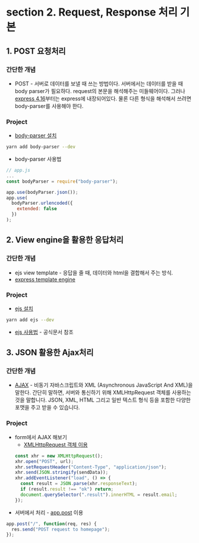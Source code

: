 # section 2. Request, Response 처리 기본

## 1. POST 요청처리

### 간단한 개념

- POST - 서버로 데이터를 보낼 때 쓰는 방법이다. 서버에서는 데이터를 받을 때 body parser가 필요하다. request의 본문을 해석해주는 미들웨어이다.
  그러나 [express 4.16](http://expressjs.com/en/4x/api.html#express.json)부터는 express에 내장되어있다. 물론 다른 형식을 해석해서 쓰려면 body-parser를 사용해야 한다.

### Project

- [body-parser 설치](https://github.com/expressjs/body-parser)

```bash
yarn add body-parser --dev
```

- body-parser 사용법

```javascript
// app.js
...
const bodyParser = require("body-parser");

app.use(bodyParser.json());
app.use(
  bodyParser.urlencoded({
    extended: false
  })
);
```

## 2. View engine을 활용한 응답처리

### 간단한 개념

- ejs view template - 응답을 줄 때, 데이터와 html을 결합해서 주는 방식.
- [express template engine](http://expressjs.com/en/guide/using-template-engines.html)

### Project

- [ejs 설치](https://github.com/mde/ejs)

```bash
yarn add ejs --dev
```

- [ejs 사용법](https://github.com/mde/ejs#example) - 공식문서 참조

## 3. JSON 활용한 Ajax처리

### 간단한 개념

- [AJAX](https://developer.mozilla.org/ko/docs/Web/Guide/AJAX/Getting_Started) - 비동기 자바스크립트와 XML (Asynchronous JavaScript And XML)을 말한다. 간단히 말하면, 서버와 통신하기 위해 XMLHttpRequest 객체를 사용하는 것을 말합니다. JSON, XML, HTML 그리고 일반 텍스트 형식 등을 포함한 다양한 포맷을 주고 받을 수 있습니다.

### Project

- form에서 AJAX 해보기
  - [XMLHttpRequest 객체 이용](https://developer.mozilla.org/en-US/docs/Web/API/XMLHttpRequest/Using_XMLHttpRequest)
  ```javascript
  const xhr = new XMLHttpRequest();
  xhr.open("POST", url);
  xhr.setRequestHeader("Content-Type", "application/json");
  xhr.send(JSON.stringify(sendData));
  xhr.addEventListener("load", () => {
    const result = JSON.parse(xhr.responseText);
    if (result.result !== "ok") return;
    document.querySelector(".result").innerHTML = result.email;
  });
  ```

* 서버에서 처리 - [app.post](https://expressjs.com/ko/4x/api.html#app.post.method) 이용

```javascript
app.post("/", function(req, res) {
  res.send("POST request to homepage");
});
```
